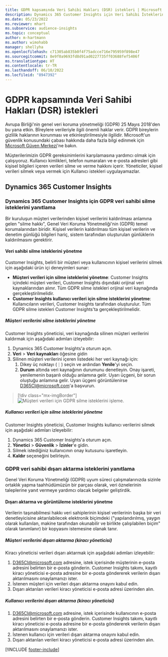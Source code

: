 ```yaml
---
title: GDPR kapsamında Veri Sahibi Hakları (DSR) istekleri | Microsoft Docs
description: Dynamics 365 Customer Insights için Veri Sahibi İsteklerinin yanıtlanması.
ms.date: 05/23/2022
ms.reviewer: mhart
ms.subservice: audience-insights
ms.topic: conceptual
author: m-hartmann
ms.author: wimohabb
manager: shellyha
ms.openlocfilehash: c71305ab835b0f4f75adcce716e795959f898e47
ms.sourcegitcommit: 8e9f0a9693fd8d91ad0227735ff03688fef5406f
ms.translationtype: HT
ms.contentlocale: tr-TR
ms.lasthandoff: 06/10/2022
ms.locfileid: "8947392"
---
```

# <a name="data-subject-rights-dsr-requests-under-gdpr"></a>GDPR kapsamında Veri Sahibi Hakları (DSR) istekleri

Avrupa Birliği'nin genel veri koruma yönetmeliği (GDPR) 25 Mayıs 2018'den bu yana etkin. Bİreylere verileriyle ilgili önemli haklar verir. GDPR bireylerin gizlilik haklarının korunması ve etkinleştirilmesiyle ilgilidir. Microsoft'un güvenlik konusundaki çabası hakkında daha fazla bilgi edinmek için [Microsoft Güven Merkezi](https://www.microsoft.com/trust-center)'ne bakın.

Müşterilerimizin GDPR gereksinimlerini karşılamasına yardımcı olmak için çalışıyoruz. Kullanıcı kimlikleri, telefon numaraları ve e-posta adresleri gibi kişisel bilgileri içeren verileri silme ve verme hakkını içerir. Yöneticiler, kişisel verileri silmek veya vermek için Kullanıcı istekleri uygulayamazlar.

## <a name="dynamics-365-customer-insights"></a>Dynamics 365 Customer Insights

### <a name="responding-to-gdpr-data-subject-delete-requests-for-dynamics-365-customer-insights"></a>Dynamics 365 Customer Insights için GDPR veri sahibi silme isteklerini yanıtlama

Bir kuruluşun müşteri verilerinden kişisel verilerini kaldırılması anlamına gelen "silme hakkı", Genel Veri Koruma Yönetmeliği'nin (GDPR) temel korumalarından biridir. Kişisel verilerin kaldırılması tüm kişisel verilerin ve denetim günlüğü bilgileri hariç, sistem tarafından oluşturulan günlüklerin kaldırılmasını gerektirir.

#### <a name="manage-data-subject-delete-requests"></a>Veri sahibi silme isteklerini yönetme

Customer Insights, belirli bir müşteri veya kullanıcının kişisel verilerini silmek için aşağıdaki ürün içi deneyimleri sunar:

- **Müşteri verileri için silme isteklerini yönetme**: Customer Insights içindeki müşteri verileri, Customer Insights dışındaki orijinal veri kaynaklarından alınır. Tüm GDPR silme istekleri orijinal veri kaynağında gerçekleştirilmelidir.
- **Customer Insights kullanıcı verileri için silme isteklerini yönetme**: Kullanıcıların verileri, Customer Insights tarafından oluşturulur. Tüm GDPR silme istekleri Customer Insights'ta gerçekleştirilmelidir.

##### <a name="manage-requests-to-delete-customer-data"></a>Müşteri verilerini silme isteklerini yönetme

Customer Insights yöneticisi, veri kaynağında silinen müşteri verilerini kaldırmak için aşağıdaki adımları izleyebilir:

1. Dynamics 365 Customer Insights'a oturum açın.
2. **Veri** > **Veri kaynakları** öğesine gidin
3. Silinen müşteri verilerini içeren listedeki her veri kaynağı için:
   1. Dikey üç noktayı (&vellip;) seçin ve ardından **Yenile**'yi seçin.
   2. **Durum** altında veri kaynağının durumunu denetleyin. Onay işareti, yenilemenin başarılı olduğu anlamına gelir. Uyarı üçgeni, bir sorun oluştuğu anlamına gelir. Uyarı üçgeni görüntülenirse D365CI@microsoft.com'a başvurun.

> [!div class="mx-imgBorder"]
> ![Müşteri verileri için GDPR silme isteklerini işleme.](media/gdpr-data-sources.png "Müşteri verileri için GDPR silme isteklerini işleme")

##### <a name="manage-delete-requests-for-user-data"></a>Kullanıcı verileri için silme isteklerini yönetme

Customer Insights yöneticisi, Customer Insights kullanıcı verilerini silmek için aşağıdaki adımları izleyebilir:

1. Dynamics 365 Customer Insights'a oturum açın.
2. **Yönetici** > **Güvenlik** > **İzinler**'e gidin.
3. Silmek istediğiniz kullanıcının onay kutusunu işaretleyin.
4. **Kaldır** seçeneğini belirleyin.

### <a name="responding-to-gdpr-data-subject-export-requests"></a>GDPR veri sahibi dışarı aktarma isteklerini yanıtlama

Genel Veri Koruma Yönetmeliği (GDPR) uyum süreci çalışmalarınızda sizinle ortaklık yapma taahhüdümüzün bir parçası olarak, veri öznelerinin taleplerine yanıt vermeye yardımcı olacak belgeler geliştirdik.

#### <a name="manage-export-and-view-requests"></a>Dışarı aktarma ve görüntüleme isteklerini yönetme

Verilerin taşınabilmesi hakkı veri sahiplerinin kişisel verilerinin başka bir veri denetleyicisine aktarılabilecek elektronik biçimdeki ("yapılandırılmış, yaygın olarak kullanılan, makine tarafından okunabilir ve birlikte çalışılabilen biçim" olarak tanımlanır) bir kopyasını istemesine olanak tanır.

##### <a name="export-customer-data-tenant-admin"></a>Müşteri verilerini dışarı aktarma (kiracı yöneticisi)

Kiracı yöneticisi verileri dışarı aktarmak için aşağıdaki adımları izleyebilir:

1. D365CI@microsoft.com adresine, istek içerisinde müşterinin e-posta adresini belirten bir e-posta gönderin. Customer Insights takımı, kayıtlı kiracı yöneticisi e-posta adresine bir e-posta göndererek verilerin dışarı aktarılmasını onaylamanızı ister.
2. İstenen müşteri için verileri dışarı aktarma onayını kabul edin.
3. Dışarı aktarılan verileri kiracı yöneticisi e-posta adresi üzerinden alın.

##### <a name="export-user-data-tenant-admin"></a>Kullanıcı verilerini dışarı aktarma (kiracı yöneticisi)

1. D365CI@microsoft.com adresine, istek içerisinde kullanıcının e-posta adresini belirten bir e-posta gönderin. Customer Insights takımı, kayıtlı kiracı yöneticisi e-posta adresine bir e-posta göndererek verilerin dışarı aktarılmasını onaylamanızı ister.
2. İstenen kullanıcı için verileri dışarı aktarma onayını kabul edin.
3. Dışarı aktarılan verileri kiracı yöneticisi e-posta adresi üzerinden alın.

[!INCLUDE [footer-include](includes/footer-banner.md)]